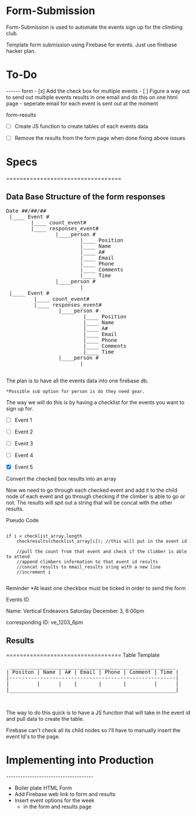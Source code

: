 Form-Submission
===============

Form-Submission is used to automate the events sign up for the climbing club.

Template form submission using Firebase for events. Just use firebase hacker plan.



<h1>To-Do</h1>
------
form
- [x] Add the check box for multiple events
- [ ] Figure a way out to send out multiple events results in one email and do this on one html page
    - seperate email for each event is sent out at the moment

form-results
- [ ] Create JS function to create tables of each events data
- [ ] Remove the results from the form page when done fixing above issues



<h1>Specs</h1>
==================================

Data Base Structure of the form responses
-----------------------

<pre>
Date ##/##/##
 |____ Event #
        |____ count_event#
        |____ responses_event#
                |____person #
                        |____ Position
                        |____ Name
                        |____ A#
                        |____ Email
                        |____ Phone
                        |____ Comments
                        |____ Time
                |____person #
                        |
 |____ Event #
         |____ count_event#
         |____ responses_event#
                 |____person #
                         |____ Position
                         |____ Name
                         |____ A#
                         |____ Email
                         |____ Phone
                         |____ Comments
                         |____ Time
                 |____person #
                        |
    </pre>

The plan is to have all the events data into one firebase db.

    *Possible sub option for person is do they need gear.

The way we will do this is by having a checklist for the events you want to sign up for.

- [ ] Event 1
- [ ] Event 2
- [ ] Event 3
- [ ] Event 4
- [x] Event 5


Convert the checked box results into an array

Now we need to go through each checked event and add it to the child node of each event and go through checking if the climber is able to go or not. The results will spit out a string that will be concat with the other results.

Pseudo Code

```

if i < checklist_array.length
    checkresults(checklist_array[i]); //this will put in the event id

    //pull the count from that event and check if the climber is able to attend
    //append climbers information to that event id results
    //concat results to email_results sring with a new line
    //increment i


```

Reminder
*At least one checkbox must be ticked in order to send the form



Events ID

Name: Vertical Endeavors Saturday December 3, 6:00pm

corresponding ID: ve_1203_6pm

<abbreviated name of place>_<date>_<time>



<h2>Results</h2>
==================================
Table Template

<pre>
 ______________________________________________________
| Positon | Name | A# | Email | Phone | Comment | Time |
|------------------------------------------------------|
|         |      |    |       |       |         |      |
|______________________________________________________|

    </pre>

The way to do this quick is to have a JS funciton that will take in the event id and pull data to create the table.

Firebase can't check all its child nodes so I'll have to manually insert the event Id's to the page.



<h1>Implementing into Production</h1>
-------------------------------------

* Boiler plate HTML Form
* Add Firebase web link to form and results
* Insert event options for the week
    - in the form and results page

    